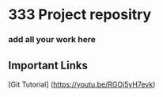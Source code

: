# 333 Project repositry

### add all your work here 

## Important Links 
[Git Tutorial] (https://youtu.be/RGOj5yH7evk)

